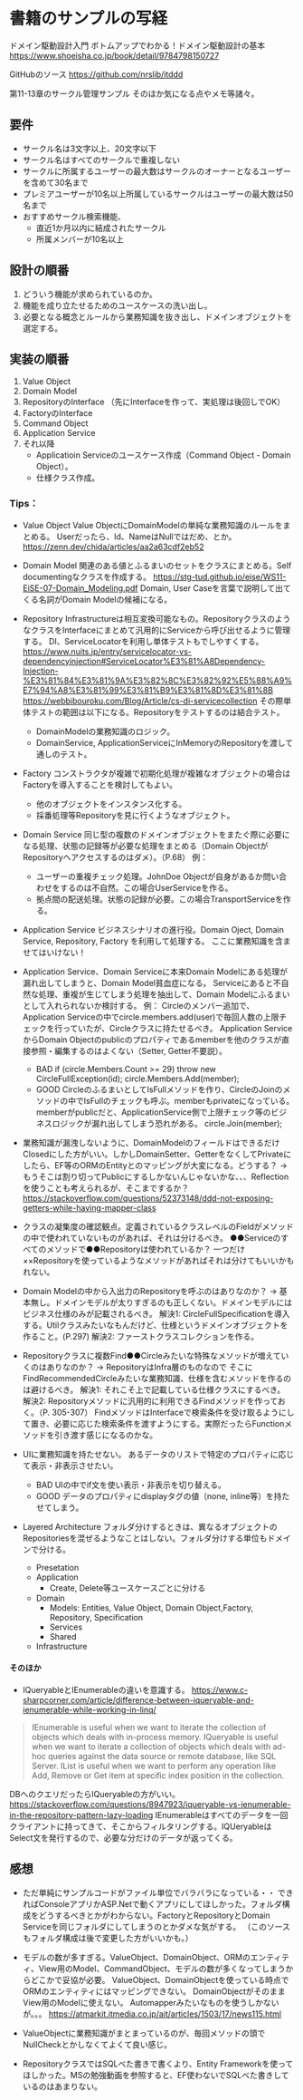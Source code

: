 ﻿# 書籍のサンプルの写経
ドメイン駆動設計入門 ボトムアップでわかる！ドメイン駆動設計の基本
https://www.shoeisha.co.jp/book/detail/9784798150727

GitHubのソース
https://github.com/nrslib/itddd

第11-13章のサークル管理サンプル
そのほか気になる点やメモ等諸々。

## 要件
- サークル名は3文字以上、20文字以下
- サークル名はすべてのサークルで重複しない
- サークルに所属するユーザーの最大数はサークルのオーナーとなるユーザーを含めて30名まで
- プレミアユーザーが10名以上所属しているサークルはユーザーの最大数は50名まで
- おすすめサークル検索機能、
    - 直近1か月以内に結成されたサークル
    - 所属メンバーが10名以上

## 設計の順番
1. どういう機能が求められているのか。
2. 機能を成り立たせるためのユースケースの洗い出し。
3. 必要となる概念とルールから業務知識を抜き出し、ドメインオブジェクトを選定する。

## 実装の順番
1. Value Object
2. Domain Model
3. RepositoryのInterface     （先にInterfaceを作って、実処理は後回しでOK）
4. FactoryのInterface
5. Command Object
6. Application Service
7. それ以降
	- Applicatioin Serviceのユースケース作成（Command Object - Domain Object）。
	- 仕様クラス作成。

### Tips：
- Value Object
Value ObjectにDomainModelの単純な業務知識のルールをまとめる。
Userだったら、Id、NameはNullではだめ、とか。
https://zenn.dev/chida/articles/aa2a63cdf2eb52

- Domain Model
関連のある値とふるまいのセットをクラスにまとめる。Self documentingなクラスを作成する。
https://stg-tud.github.io/eise/WS11-EiSE-07-Domain_Modeling.pdf
Domain, User Caseを言葉で説明して出てくる名詞がDomain Modelの候補になる。

- Repository
Infrastructureは相互変換可能なもの。RepositoryクラスのようなクラスをInterfaceにまとめて汎用的にServiceから呼び出せるように管理する。
DI、ServiceLocatorを利用し単体テストもでしやすくする。
https://www.nuits.jp/entry/servicelocator-vs-dependencyinjection#ServiceLocator%E3%81%A8Dependency-Injection-%E3%81%84%E3%81%9A%E3%82%8C%E3%82%92%E5%88%A9%E7%94%A8%E3%81%99%E3%81%B9%E3%81%8D%E3%81%8B
https://webbibouroku.com/Blog/Article/cs-di-servicecollection
その際単体テストの範囲は以下になる。Repositoryをテストするのは結合テスト。
	- DomainModelの業務知識のロジック。
	- DomainService, ApplicationServiceにInMemoryのRepositoryを渡して通しのテスト。

- Factory
コンストラクタが複雑で初期化処理が複雑なオブジェクトの場合はFactoryを導入することを検討してもよい。
	- 他のオブジェクトをインスタンス化する。
	- 採番処理等Repositoryを見に行くようなオブジェクト。

- Domain Service
同じ型の複数のドメインオブジェクトをまたぐ際に必要になる処理、状態の記録等が必要な処理をまとめる（Domain ObjectがRepositoryへアクセスするのはダメ）。（P.68）
例：
	- ユーザーの重複チェック処理。JohnDoe Objectが自身があるか問い合わせをするのは不自然。この場合UserServiceを作る。
	- 拠点間の配送処理。状態の記録が必要。この場合TransportServiceを作る。

- Application Service
ビジネスシナリオの進行役。Domain Oject, Domain Service, Repository, Factory を利用して処理する。
ここに業務知識を含ませてはいけない！

- Application Service、Domain Serviceに本来Domain Modelにある処理が漏れ出してしまうと、Domain Model貧血症になる。
Serviceにあると不自然な処理、重複が生じてしまう処理を抽出して、Domain Modelにふるまいとして入れられないか検討する。
例：
Circleのメンバー追加で、Application Serviceの中でcircle.members.add(user)で毎回人数の上限チェックを行っていたが、Circleクラスに持たせるべき。
Application ServiceからDomain Objectのpublicのプロパティであるmemberを他のクラスが直接参照・編集するのはよくない（Setter, Getter不要説）。
	- BAD
	if (circle.Members.Count >= 29) throw new CircleFullException(id);
	circle.Members.Add(member);
	- GOOD
	CircleのふるまいとしてIsFullメソッドを作り、CircleのJoinのメソッドの中でIsFullのチェックも呼ぶ。memberもprivateになっている。
	memberがpublicだと、ApplicationService側で上限チェック等のビジネスロジックが漏れ出してしまう恐れがある。
	circle.Join(member);

- 業務知識が漏洩しないように、DomainModelのフィールドはできるだけClosedにした方がいい。しかしDomainSetter、GetterをなくしてPrivateにしたら、EF等のORMのEntityとのマッピングが大変になる。どうする？
→もうそこは割り切ってPublicにするしかないんじゃないかな、、、Reflectionを使うことも考えられるが、そこまでするか？
https://stackoverflow.com/questions/52373148/ddd-not-exposing-getters-while-having-mapper-class

- クラスの凝集度の確認観点。定義されているクラスレベルのFieldがメソッドの中で使われていないものがあれば、それは分けるべき。
●●Serviceのすべてのメソッドで●●Repositoryは使われているか？
一つだけ××Repositoryを使っているようなメソッドがあればそれは分けてもいいかもれない。

- Domain Modelの中から入出力のRepositoryを呼ぶのはありなのか？
→ 基本無し。ドメインモデルが太りすぎるのも正しくない。ドメインモデルにはビジネス仕様のみが記載されるべき。
解決1: CircleFullSpecificationを導入する。Utilクラスみたいなもんだけど、仕様というドメインオブジェクトを作ること。(P.297)
解決2: ファーストクラスコレクションを作る。

- Repositoryクラスに複数Find●●Circleみたいな特殊なメソッドが増えていくのはありなのか？
→ RepositoryはInfra層のものなので そこにFindRecommendedCircleみたいな業務知識、仕様を含むメソッドを作るのは避けるべき。
解決1: それこそ上で記載している仕様クラスにするべき。
解決2: Repositoryメソッドに汎用的に利用できるFindメソッドを作っておく。（P. 305-307）
FindメソッドはInterfaceで検索条件を受け取るようにして置き、必要に応じた検索条件を渡すようにする。実際だったらFunctionメソッドを引き渡す感じになるのかな。

- UIに業務知識を持たせない。
あるデータのリストで特定のプロパティに応じて表示・非表示させたい。
	- BAD
	UIの中でif文を使い表示・非表示を切り替える。
	- GOOD
	データのプロパティにdisplayタグの値（none, inline等）を持たせてしまう。

- Layered Architecture
フォルダ分けするときは、異なるオブジェクトのRepositoriesを混ぜるようなことはしない。フォルダ分けする単位もドメインで分ける。
	- Presetation
	- Application
		- Create, Delete等ユースケースごとに分ける
	- Domain
		- Models: Entities, Value Object, Domain Object,Factory, Repository, Specification
		- Services
		- Shared
	- Infrastructure

#### そのほか
- IQueryableとIEnumerableの違いを意識する。
https://www.c-sharpcorner.com/article/difference-between-iqueryable-and-ienumerable-while-working-in-linq/
> IEnumerable is useful when we want to iterate the collection of objects which deals with in-process memory.
> IQueryable is useful when we want to iterate a collection of objects which deals with ad-hoc queries against the data source or remote database, like SQL Server.
> IList is useful when we want to perform any operation like Add, Remove or Get item at specific index position in the collection.

DBへのクエリだったらIQueryableの方がいい。
https://stackoverflow.com/questions/8947923/iqueryable-vs-ienumerable-in-the-repository-pattern-lazy-loading
IEnumerableはすべてのデータを一回クライアントに持ってきて、そこからフィルタリングする。IQUeryableはSelect文を発行するので、必要な分だけのデータが返ってくる。


## 感想
- ただ単純にサンプルコードがファイル単位でバラバラになっている・・
できればConsoleアプリかASP.Netで動くアプリにしてほしかった。フォルダ構成をどうするべきとかがわからない。FactoryとRepositoryとDomain Serviceを同じフォルダにしてしまうのとかダメな気がする。
（このソースもフォルダ構成は後で変更した方がいいかも。）

- モデルの数が多すぎる。ValueObject、DomainObject、ORMのエンティティ、View用のModel、CommandObject、モデルの数が多くなってしまうからどこかで妥協が必要。
ValueObject、DomainObjectを使っている時点でORMのエンティティにはマッピングできない。
DomainObjectがそのままView用のModelに使えない。
Automapperみたいなものを使うしかないが。。。
https://atmarkit.itmedia.co.jp/ait/articles/1503/17/news115.html

- ValueObjectに業務知識がまとまっているのが、毎回メソッドの頭でNullCheckとかしなくてよくて良い感じ。

- RepositoryクラスではSQLべた書きで書くより、Entity Frameworkを使ってほしかった。MSの勉強動画を参照すると、EF使わないでSQLべた書きしているのはあまりない。
